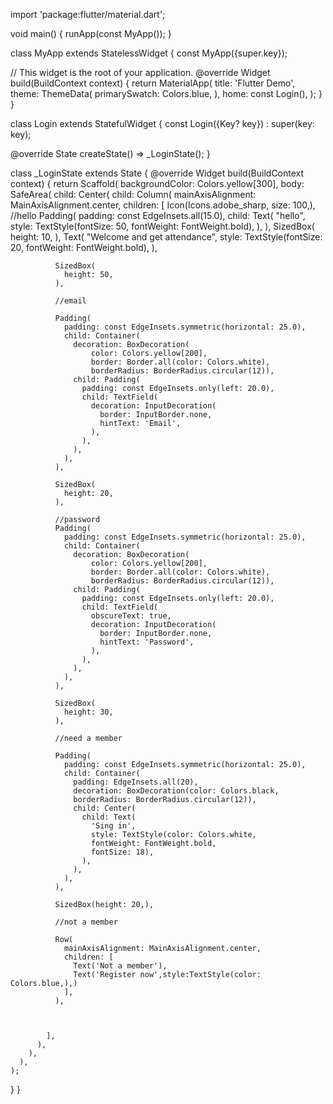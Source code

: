 import 'package:flutter/material.dart';

void main() {
runApp(const MyApp());
}

class MyApp extends StatelessWidget {
const MyApp({super.key});

// This widget is the root of your application.
@override
Widget build(BuildContext context) {
return MaterialApp(
title: 'Flutter Demo',
theme: ThemeData(
primarySwatch: Colors.blue,
),
home: const Login(),
);
}
}


class Login extends StatefulWidget {
const Login({Key? key}) : super(key: key);

@override
State<Login> createState() => _LoginState();
}

class _LoginState extends State<Login> {
@override
Widget build(BuildContext context) {
return Scaffold(
backgroundColor: Colors.yellow[300],
body: SafeArea(
child: Center(
child: Column(
mainAxisAlignment: MainAxisAlignment.center,
children: [
Icon(Icons.adobe_sharp,
size: 100,),
//hello
Padding(
padding: const EdgeInsets.all(15.0),
child: Text(
"hello",
style: TextStyle(fontSize: 50, fontWeight: FontWeight.bold),
),
),
SizedBox(
height: 10,
),
Text(
"Welcome and get attendance",
style: TextStyle(fontSize: 20, fontWeight: FontWeight.bold),
),

              SizedBox(
                height: 50,
              ),

              //email

              Padding(
                padding: const EdgeInsets.symmetric(horizontal: 25.0),
                child: Container(
                  decoration: BoxDecoration(
                      color: Colors.yellow[200],
                      border: Border.all(color: Colors.white),
                      borderRadius: BorderRadius.circular(12)),
                  child: Padding(
                    padding: const EdgeInsets.only(left: 20.0),
                    child: TextField(
                      decoration: InputDecoration(
                        border: InputBorder.none,
                        hintText: 'Email',
                      ),
                    ),
                  ),
                ),
              ),

              SizedBox(
                height: 20,
              ),

              //password
              Padding(
                padding: const EdgeInsets.symmetric(horizontal: 25.0),
                child: Container(
                  decoration: BoxDecoration(
                      color: Colors.yellow[200],
                      border: Border.all(color: Colors.white),
                      borderRadius: BorderRadius.circular(12)),
                  child: Padding(
                    padding: const EdgeInsets.only(left: 20.0),
                    child: TextField(
                      obscureText: true,
                      decoration: InputDecoration(
                        border: InputBorder.none,
                        hintText: 'Password',
                      ),
                    ),
                  ),
                ),
              ),

              SizedBox(
                height: 30,
              ),

              //need a member

              Padding(
                padding: const EdgeInsets.symmetric(horizontal: 25.0),
                child: Container(
                  padding: EdgeInsets.all(20),
                  decoration: BoxDecoration(color: Colors.black,
                  borderRadius: BorderRadius.circular(12)),
                  child: Center(
                    child: Text(
                      'Sing in',
                      style: TextStyle(color: Colors.white,
                      fontWeight: FontWeight.bold,
                      fontSize: 18),
                    ),
                  ),
                ),
              ),

              SizedBox(height: 20,),

              //not a member

              Row(
                mainAxisAlignment: MainAxisAlignment.center,
                children: [
                  Text('Not a member'),
                  Text('Register now',style:TextStyle(color: Colors.blue,),)
                ],
              ), 



            ],
          ),
        ),
      ),
    );
}
}
